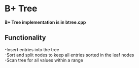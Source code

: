 # B+ Tree
**B+ Tree implementation is in btree.cpp**

## Functionality
-Insert entries into the tree  
-Sort and split nodes to keep all entries sorted in the leaf nodes  
-Scan tree for all values within a range
